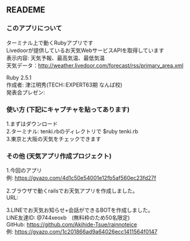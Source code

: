 ## READEME

### このアプリについて
ターミナル上で動くRubyアプリです  
Livedoorが提供しているお天気WebサービスAPIを取得しています  
表示内容: 天気予報、最高気温、最低気温  
天気データ：http://weather.livedoor.com/forecast/rss/primary_area.xml  

Ruby 2.5.1  
作成者: 津江明秀(TECH::EXPERT63期 なんば校)  
発表会プレゼン:  

### 使い方 (下記にキャプチャを貼ってあります)
1.まずはダウンロード  
2.ターミナル: tenki.rbのディレクトリで $ruby tenki.rb  
3.東京と大阪の天気をチェックできます

### その他 (天気アプリ作成プロジェクト)
1.今回のアプリ  
例: https://gyazo.com/4d1c50e54001e12fb5af560ec23fd27f

2.ブラウザで動くrailsでお天気アプリを作成しました。  
  URL:

3.LINEでお天気お知らせ+会話ができるBOTを作成しました。  
  LINE友達ID: @744xeoxb　(無料枠のため50名限定)  
  GitHub: https://github.com/Akihide-Tsue/rainnoteice  
  例: https://gyazo.com/1c201866ad9a64026ecc1411564f0147